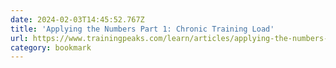 ```yaml
---
date: 2024-02-03T14:45:52.767Z
title: 'Applying the Numbers Part 1: Chronic Training Load'
url: https://www.trainingpeaks.com/learn/articles/applying-the-numbers-part-1-chronic-training-load/
category: bookmark
---
```

